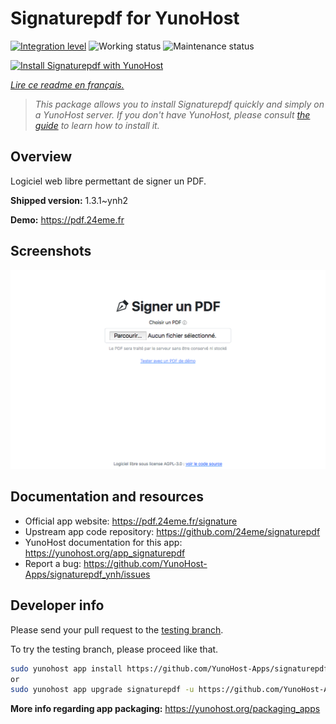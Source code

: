 <!--
N.B.: This README was automatically generated by https://github.com/YunoHost/apps/tree/master/tools/README-generator
It shall NOT be edited by hand.
-->

# Signaturepdf for YunoHost

[![Integration level](https://dash.yunohost.org/integration/signaturepdf.svg)](https://dash.yunohost.org/appci/app/signaturepdf) ![Working status](https://ci-apps.yunohost.org/ci/badges/signaturepdf.status.svg) ![Maintenance status](https://ci-apps.yunohost.org/ci/badges/signaturepdf.maintain.svg)

[![Install Signaturepdf with YunoHost](https://install-app.yunohost.org/install-with-yunohost.svg)](https://install-app.yunohost.org/?app=signaturepdf)

*[Lire ce readme en français.](./README_fr.md)*

> *This package allows you to install Signaturepdf quickly and simply on a YunoHost server.
If you don't have YunoHost, please consult [the guide](https://yunohost.org/#/install) to learn how to install it.*

## Overview

Logiciel web libre permettant de signer un PDF.

**Shipped version:** 1.3.1~ynh2

**Demo:** https://pdf.24eme.fr

## Screenshots

![Screenshot of Signaturepdf](./doc/screenshots/screenshot.png)

## Documentation and resources

* Official app website: <https://pdf.24eme.fr/signature>
* Upstream app code repository: <https://github.com/24eme/signaturepdf>
* YunoHost documentation for this app: <https://yunohost.org/app_signaturepdf>
* Report a bug: <https://github.com/YunoHost-Apps/signaturepdf_ynh/issues>

## Developer info

Please send your pull request to the [testing branch](https://github.com/YunoHost-Apps/signaturepdf_ynh/tree/testing).

To try the testing branch, please proceed like that.

``` bash
sudo yunohost app install https://github.com/YunoHost-Apps/signaturepdf_ynh/tree/testing --debug
or
sudo yunohost app upgrade signaturepdf -u https://github.com/YunoHost-Apps/signaturepdf_ynh/tree/testing --debug
```

**More info regarding app packaging:** <https://yunohost.org/packaging_apps>
